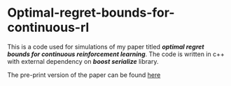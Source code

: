 # Optimal-regret-bounds-for-continuous-rl
This is a code used for simulations of my paper titled ***optimal regret bounds for continuous reinforcement learning***. The code is written in c++ with external dependency on ***boost serialize*** library.

The pre-print version of the paper can be found [here](https://drive.google.com/open?id=1v5tTD6vpu_x3AnISB6T3zwVjopDzBObK)
